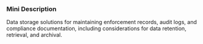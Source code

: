 ### Mini Description

Data storage solutions for maintaining enforcement records, audit logs, and compliance documentation, including considerations for data retention, retrieval, and archival.
